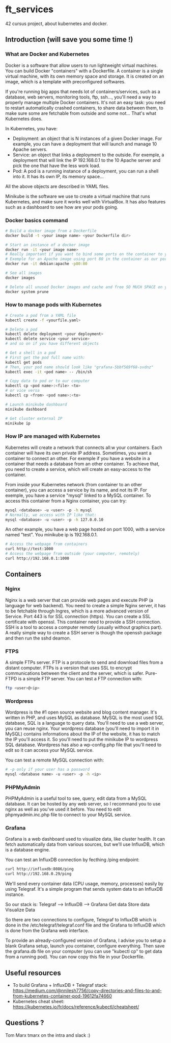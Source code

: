 # ft_services

42 cursus project, about kubernetes and docker.

## Introduction (will save you some time !)

### What are Docker and Kubernetes

Docker is a software that allow users to run lightweight virtual machines. You can build Docker "containers" with a Dockerfile. A container is a single virtual machine, with its own memory space and storage. It is created on an image, which is a template with preconfigured softwares.

If you're running big apps that needs lot of containers/services, such as a database, web servers, monitoring tools, ftp, ssh..., you'll need a way to properly manage multiple Docker containers. It's not an easy task: you need to restart automatically crashed containers, to share data between them, to make sure some are fetchable from outside and some not... That's what Kubernetes does.

In Kubernetes, you have:
- Deployment: an object that is N instances of a given Docker image. For example, you can have a deployment that will launch and manage 10 Apache servers.
- Service: an object that links a deployment to the outside. For exemple, a deployment that will link the IP 192.168.0.1 to the 10 Apache server and pick the one that have the less work load.
- Pod: A pod is a running instance of a deployment, you can run a shell into it. It has its own IP, its memory space...

All the above objects are described in YAML files.

Minikube is the software we use to create a virtual machine that runs Kubernetes, and make sure it works well with VirtualBox. It has also features such as a dashboard to see how are your pods going.

### Docker basics command

```sh
# Build a docker image from a Dockerfile
docker build -t <your image name> <your Dockerfile dir>

# Start an instance of a docker image
docker run -it <your image name>
# Really important if you want to bind some ports on the container to your own computer, use -p option.
# Exemple for an Apache image using port 80 in the container as our port 80
docker run -it debian:apache -p80:80

# See all images
docker images

# Delete all unused Docker images and cache and free SO MUCH SPACE on your computer
docker system prune
```

### How to manage pods with Kubernetes

```sh
# Create a pod from a YAML file
kubectl create -f <yourfile.yaml>

# Delete a pod
kubectl delete deployment <your deployment>
kubectl delete service <your service>
# and so on if you have different objects

# Get a shell in a pod
# First get the pod full name with:
kubectl get pods
# Then, your pod name should look like "grafana-5bbf569f68-svdnz"
kubectl exec -it <pod name> -- /bin/sh

# Copy data to pod or to our computer
kubectl cp <pod name>:<file> <to>
# or vice versa
kubectl cp <from> <pod name>:<to>

# Launch minikube dashboard
minikube dashboard

# Get cluster external IP
minikube ip
```

### How IP are managed with Kubernetes

Kubernetes will create a network that connects all:w
your containers. Each container will have its own private IP address.
Sometimes, you want a container to connect an other. For exemple if you have a website in a container that needs a database from an other container.
To achieve that, you need to create a service, which will create an easy-access to the container.

From inside your Kubernetes network (from container to an other container), you can access a service by its name, and not its IP.
For exemple, you have a service "mysql" linked to a MySQL container. To access this container from a Nginx container, you can try:
```sh
mysql <database> -u <user> -p -h mysql
# Normally, we access with IP like that:
mysql <database> -u <user> -p -h 127.0.0.10
```
An other example, you have a web page hosted on port 1000, with a service named "test". You minikube ip is 192.168.0.1.
```sh
# Access the webpage from containers
curl http://test:1000
# Access the webpage from outside (your computer, remotely)
curl http://192.168.0.1:1000
```

## Containers

### Nginx
Nginx is a web server that can provide web pages and execute PHP (a language for web backend). You need to create a simple Nginx server, it has to be fetchable through Ingres, which is a more advanced version of Service. Port 443 is for SSL connection (https). You can create a SSL certificate with openssl.
This container need to provide a SSH connection. SSH is a tool to access a computer remotly (usually without graphics part).
A really simple way to create a SSH server is though the openssh package and then run the sshd deamon.

### FTPS
A simple FTPs server. FTP is a protocole to send and download files from a distant computer. FTPs is a version that uses SSL to encrypt communications between the client and the server, which is safer. Pure-FTPD is a simple FTP server.
You can test a FTP connection with:
```sh
ftp <user>@<ip>
```

### Wordpress
Wordpress is the #1 open source website and blog content manager. It's written in PHP, and uses MySQL as database. MySQL is the most used SQL database, SQL is a language to query data.
You'll need to use a web server, you can reuse nginx.
Your wordpress database (you'll need to import it in MySQL) contains informations about the IP of the website, it has to match the IP you'll access it. So you'll need to put the minikube IP to wordpress SQL database. Wordpress has also a wp-config.php file that you'll need to edit so it can access your MySQL service.

You can test a remote MySQL connection with:
```sh
# -p only if your user has a password
mysql <database name> -u <user> -p -h <ip>
```

### PHPMyAdmin
PHPMyAdmin is a useful tool to see, query, edit data from a MySQL database. It can be hosted by any web server, so I recommand you to use nginx as well as you've used it before. You need to edit phpmyadmin.inc.php file to connect to your MySQL service.

### Grafana
Grafana is a web dashboard used to visualize data, like cluster health. It can fetch automatically data from various sources, but we'll use InfluxDB, which is a database engine.

You can test an InfluxDB connection by fecthing /ping endpoint:
```sh
curl http://influxdb:8086/ping
curl http://192.168.0.29/ping
```

We'll send every container data (CPU usage, memory, processes) easily by using Telegraf. It's a simple program that sends system data to an InfluxDB instance.

So our stack is:
Telegraf --> InfluxDB --> Grafana
Get data     Store data   Visualize Data

So there are two connections to configure, Telegraf to InfluxDB which is done in the /etc/telegraf/telegraf.conf file and the Grafana to InfluxDB which is done from the Grafana web interface.

To provide an already-configured version of Grafana, I advise you to setup a blank Grafana setup, launch you container, configure everything. Then save the grafana.db file on your computer (you can use "kubectl cp" to get data from a running pod). You can now copy this file in your Dockerfile.

## Useful resources
- To build Grafana + InfluxDB + Telegraf stack: https://medium.com/@nnilesh7756/copy-directories-and-files-to-and-from-kubernetes-container-pod-19612fa74660
- Kubernetes cheat sheet: https://kubernetes.io/fr/docs/reference/kubectl/cheatsheet/
## Questions ?
Tom Marx
tmarx on the intra and slack :)

